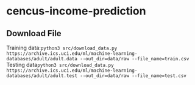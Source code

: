 # cencus-income-prediction

## Download File
Training data:`python3 src/download_data.py https://archive.ics.uci.edu/ml/machine-learning-databases/adult/adult.data --out_dir=data/raw --file_name=train.csv`
Testing data`python3 src/download_data.py https://archive.ics.uci.edu/ml/machine-learning-databases/adult/adult.test --out_dir=data/raw --file_name=test.csv`